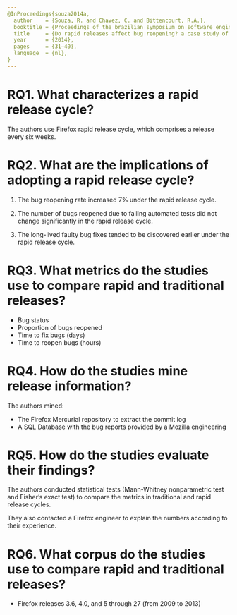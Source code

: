 ```yaml
---
@InProceedings{souza2014a,
  author    = {Souza, R. and Chavez, C. and Bittencourt, R.A.},
  booktitle = {Proceedings of the brazilian symposium on software engineering (SBES). IEEE, Piscataway},
  title     = {Do rapid releases affect bug reopening? a case study of firefox},
  year      = {2014},
  pages     = {31–40},
  language  = {nl},
}
---
```


# RQ1. What characterizes a rapid release cycle?

The authors use Firefox rapid release cycle, which comprises a release every six weeks.

# RQ2. What are the implications of adopting a rapid release cycle?

  1. The bug reopening rate increased 7% under the rapid release cycle.

  2. The number of bugs reopened due to failing automated tests did not change significantly in the rapid release cycle.

  3. The long-lived faulty bug fixes tended to be discovered earlier under the rapid release cycle.

# RQ3. What metrics do the studies use to compare rapid and traditional releases?

  - Bug status
  - Proportion of bugs reopened
  - Time to fix bugs (days)
  - Time to reopen bugs (hours)

# RQ4. How do the studies mine release information?

The authors mined:
  
  - The Firefox Mercurial repository to extract the commit log
  - A SQL Database with the bug reports provided by a Mozilla engineering 

# RQ5. How do the studies evaluate their findings?

The authors conducted statistical tests (Mann-Whitney nonparametric
test and Fisher’s exact test) to compare the metrics in traditional and rapid release cycles. 

They also contacted a Firefox engineer to explain the numbers according to their experience.

# RQ6. What corpus do the studies use to compare rapid and traditional releases?

  -  Firefox releases 3.6, 4.0, and 5 through 27 (from 2009 to 2013)
  